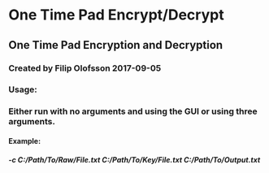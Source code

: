 # One Time Pad Encrypt/Decrypt


## One Time Pad Encryption and Decryption
### Created by Filip Olofsson 2017-09-05

### Usage:
### Either run with no arguments and using the GUI or using three arguments.
#### Example:
##### -c C:/Path/To/Raw/File.txt C:/Path/To/Key/File.txt C:/Path/To/Output.txt
